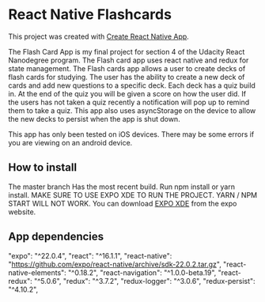 # React Native Flashcards
This project was created with [Create React Native App](https://github.com/react-community/create-react-native-app).

The Flash Card App is my final project for section 4 of the Udacity React Nanodegree program. The Flash card app uses react native and redux for state management. The Flash cards app allows a user to create decks of flash cards for studying. The user has the ability to create a new deck of cards and add new questions to a specific deck. Each deck has a quiz build in. At the end of the quiz you will be given a score on how the user did. If the users has not taken a quiz recently a notification will pop up to remind them to take a quiz. This app also uses asyncStorage on the device to allow the new decks to persist when the app is shut down.

This app has only been tested on iOS devices. There may be some errors if you are viewing on an android device.

## How to install
The master branch Has the most recent build. Run npm install or yarn install. MAKE SURE TO USE EXPO XDE TO RUN THE PROJECT. YARN / NPM START WILL NOT WORK. You can download [EXPO XDE](https://expo.io) from the expo website. 




## App dependencies
"expo": "^22.0.4",
    "react": "^16.1.1",
    "react-native": "https://github.com/expo/react-native/archive/sdk-22.0.2.tar.gz",
    "react-native-elements": "^0.18.2",
    "react-navigation": "^1.0.0-beta.19",
    "react-redux": "^5.0.6",
    "redux": "^3.7.2",
    "redux-logger": "^3.0.6",
    "redux-persist": "^4.10.2",
    



